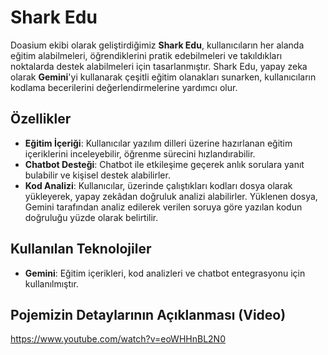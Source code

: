 # Shark Edu

Doasium ekibi olarak geliştirdiğimiz **Shark Edu**, kullanıcıların her alanda eğitim alabilmeleri, öğrendiklerini pratik edebilmeleri ve takıldıkları noktalarda destek alabilmeleri için tasarlanmıştır. Shark Edu, yapay zeka olarak **Gemini**'yi kullanarak çeşitli eğitim olanakları sunarken, kullanıcıların kodlama becerilerini değerlendirmelerine yardımcı olur.

## Özellikler

- **Eğitim İçeriği**: Kullanıcılar yazılım dilleri üzerine hazırlanan eğitim içeriklerini inceleyebilir, öğrenme sürecini hızlandırabilir.
- **Chatbot Desteği**: Chatbot ile etkileşime geçerek anlık sorulara yanıt bulabilir ve kişisel destek alabilirler.
- **Kod Analizi**: Kullanıcılar, üzerinde çalıştıkları kodları dosya olarak yükleyerek, yapay zekâdan doğruluk analizi alabilirler. Yüklenen dosya, Gemini tarafından analiz edilerek verilen soruya göre yazılan kodun doğruluğu yüzde olarak belirtilir.

## Kullanılan Teknolojiler

- **Gemini**: Eğitim içerikleri, kod analizleri ve chatbot entegrasyonu için kullanılmıştır.

## Pojemizin Detaylarının Açıklanması (Video)
https://www.youtube.com/watch?v=eoWHHnBL2N0
